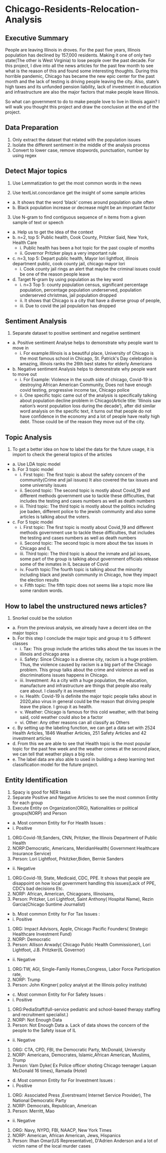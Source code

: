 # Chicago-Residents-Relocation-Analysis
## Executive Summary
People are leaving Illinois in droves. For the past five
years, Illinois population has declined by 157,000
residents. Making it one of only two state(The other is
West Virginia) to lose people over the past decade.
For this project, I dive into all the news articles for the past
few month to see what is the reason of this and found
some interesting thoughts. During this horrible pandemic,
Chicago has became the new epic center for the past
month and the lack of testing is driving people leaving the
city. Also, state’s high taxes and its unfunded pension
liability, lack of investment in education and infrastructure
are also the major factors that make people leave Illinois.

So what can government to do to make people love to live
in Illinois again? I will walk you thought this project and
draw the conclusion at the end of the project.
## Data Preparation
1. Only extract the dataset
that related with the
population issues
2. Isolate the different
sentiment in the middle of
the analysis process
3. Convert to lower case,
remove stopwords,
punctuation, number by
using regex
## Detect Major topics
1. Use Lemmatization to get the most common words in the news

2. Use textList.concordance get the insight of some sample articles
  * a. It shows that the word ‘black’ comes around population quite often
  * b. Black population increase or decrease might be an important factor
3. Use N-gram to find contiguous sequence of n items from a given sample of text or speech
  * a. Help us to get the idea of the context
  * b. n=2, top 5: Public health, Cook County, Pritzker Said, New York, Health Care
    * i. Public health has been a hot topic for the past couple of months
    * ii. Governor Pritzker plays a very important rule
  * c. n=3, top 5: Depart public health, Mayor lori lightfoot, illinois department public, cook county jail, chicago mayor lori
    * i. Cook county jail rings an alert that maybe the criminal issues could be one of the reason people leave
  * d. Target N-gram by using population as the key word
    * i. n=3 Top 5: county population census, significant percentage population, percentage population underserved, population underserved christmas, jail population dropped
    * ii. It shows that Chicago is a city that have a diverse group of people,
    * iii. Due to covid the jail population has dropped

## Sentiment Analysis
1. Separate dataset to positive sentiment and negative sentiment
* a. Positive sentiment Analyse helps to demonstrate why people want to move in
  * i. For example:Illinois is a beautiful place, University of Chicago is the most
famous school in Chicago, St. Patrick's Day celebration is amazing, illinois
ranks the 26th best states for elderly Americans
* b. Negative sentiment Analysis helps to demonstrate why people want to move
out
  * i. For Example: Violence in the south side of chicago, Covid-19 is
destroying African American Community, Does not have enough covid
testing, progressive income tax, Chicago police
  * ii. One specific topic came out of the analysis is specifically talking about
population decline problem in Chicago(Article title: ‘Illinois saw nation’s
worst population loss during the decade’), after did similar word analysis
on the specific text, it turns out that people do not have confidence in the
economy and a lot of people have really high debt. Those could be of the
reason they move out of the city.

## Topic Analysis
1. To get a better idea on how to label the data for the future usage, it is import to check the general
topics of the articles
* a. Use LDA topic model
* b. For 3 topic model
  * i. First topic: The first topic is about the safety concern of the community(Crime and jail issues) It also
covered the tax issues and some university issues
  * ii. Second topic: The second topic is mostly about Covid_19 and different methods government use to
tackle these difficulties, that includes the testing and cases numbers as well as death numbers
  * iii. Third topic: The third topic is mostly about the politics including joe baden, different police to the
jewish community and also some articles is talking about the voters.
* c. For 5 topic model
  * i. First topic: The first topic is mostly about Covid_19 and different methods government use to tackle
these difficulties, that includes the testing and cases numbers as well as death numbers
  * ii. Second topic: The second topic is more about the tax issues in Chicago and IL
  * iii. Third topic: The third topic is about the inmate and jail issues, some part of the group is talking about
government officials release some of the inmates in IL because of Covid
  * iv. Fourth topic:The fourth topic is talking about the minority including black and jewish community in
Chicago, how they impact the election results
  * v. Fifth topic: The fifth topic does not seems like a topic more like some random words.
  
## How to label the unstructured news articles?
1. Snorkel could be the solution
* a. From the previous analysis, we already have a decent idea on the major topics
* b. For this step I conclude the major topic and group it to 5 different classes
  * i. Tax: This group include the articles talks about the tax issues in the illinois and chicago area
  * ii. Safety: Since Chicago is a diverse city, racism is a huge problem. Thus, the violence caused by
racism is a big part of the Chicago problem. This group talks about the crime and violence as
well as discriminations issues happens in Chicago.
  * iii. Investment: As a city with a huge population, the education, manufacture and infrastructure
are things that people also really care about. I classify it as investment
  * iv. Health: Covid-19 is definite the major topic people talks about in 2020,also virus in general
could be the reason that driving people leave the place. I group it as health.
  * v. Weather: Chicago is famous for this cold weather, with that being said, cold weather could
also be a factor
  * vi. Other: Any other reasons can all classify as Others
* c. By setting up the labeling function, we can get a data set with 2524 Health Articles, 1846 Weather
Articles, 251 Safety Articles and 42 investment articles
* d. From this we are able to see that Health topic is the most popular topic for the past few week and the
weather comes at the second place, we can tell that weather plays a big role.
* e. The label data are also able to used in building a deep learning text classification model for the future
project.


## Entity Identification
1. Spacy is good for NER tasks
2. Separate Positive and Negative Articles to see the most common Entity for each group
3. Execute Entity on Organization(ORG), Nationalities or political groups(NORP) and Person
 * a. Most common Entity for For Health Issues :
  * i. Positive
1. ORG:Covid-19,Sanders, CNN, Pritzker, the Illinois Department of Public Health
2. NORP:Democratic, Americans, MeridianHealth( Government Healthcare Insurance Service)
3. Person: Lori Lightfoot, Prkitzker,Biden, Bernie Sanders
  * ii. Negative
1. ORG:Covid-19, State, Medicaid, CDC, PPE. It shows that people are disappoint on how local government handling this issues(Lack of PPE, CDC’s bad decisions
Etc.
2. NORP: African, American, Chicagoans, Illinoisans,
3. Person: Pritzker, Lori Lightfoot, Saint Anthony( Hospital Name), Rezin Garcia(Chicago Suntime Journalist)
 * b. Most common Entity for For Tax Issues :
  * i. Positive
1. ORG: Impact Advisors, Apple, Chicago Pacific Founders( Strategic Healthcare Investment Fund)
2. NORP: Democratic
3. Person: Allison Arwady( Chicago Public Health Commissioner), Lori Lightfoot, J.B. Pritzker(IL Governor)
  * ii. Negative
1. ORG:TW, AGI, Single-Family Homes,Congress, Labor Force Participation rate,
2. NORP: Trump
3. Person: John Kingner( policy analyst at the Illinois policy institute)
 * c. Most common Entity for For Safety Issues :
  * i. Positive
1. ORG:PediaStaff(full-service pediatric and school-based therapy staffing and recruitment specialist.)
2. NORP: Not Enough Data
3. Person: Not Enough Data
a. Lack of data shows the concern of the people to the Safety issue of IL
  * ii. Negative
1. ORG: CTA, CPD, FBI, the Democratic Party, McDonald, University
2. NORP: Americans, Democrates, Islamic,African American, Muslims, Trump
3. Person: Vam Dyke( Ex Police officer shoting Chicago teenager Laquan McDonald 16 times), Ramada (Hotel)
 * d. Most common Entity for For Investment Issues :
  * i. Positive
1. ORG: Associated Press ,Everstream( Internet Service Provider), The National Democratic Party
2. NORP: Democrats, Republican, American
3. Person: Merritt, Mao
  * ii. Negative
1. ORG: Navy, NYPD, FBI, NAACP, New York Times
2. NORP: American, African American, Jews, Hispanics
3. Person: Ilhan Omar(US Representative), D'Adrien Anderson and a lot of victim name of the local murder cases
